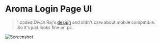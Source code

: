 # Aroma Login Page UI
>I coded Divan Raj's [design](https://dribbble.com/shots/3991441-Split-header-design-landing-page) and didn't care about mobile compatible. So it's just looks fine on pc.

![Screenshot](https://user-images.githubusercontent.com/40668308/56857385-8b429f00-6975-11e9-9ff7-c22fd9618f45.png)
